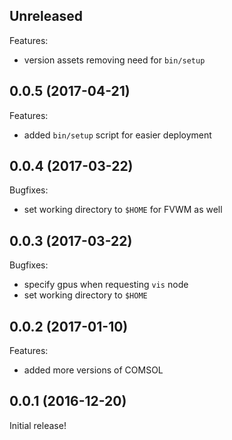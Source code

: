 ## Unreleased

Features:

  - version assets removing need for `bin/setup`

## 0.0.5 (2017-04-21)

Features:

  - added `bin/setup` script for easier deployment

## 0.0.4 (2017-03-22)

Bugfixes:

  - set working directory to `$HOME` for FVWM as well

## 0.0.3 (2017-03-22)

Bugfixes:

  - specify gpus when requesting `vis` node
  - set working directory to `$HOME`

## 0.0.2 (2017-01-10)

Features:

  - added more versions of COMSOL

## 0.0.1 (2016-12-20)

Initial release!
